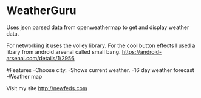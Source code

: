 # WeatherGuru

Uses json parsed data from openweathermap to get and display weather data. 

For networking it uses the volley library.
For the cool button effects I used a libary from android arsenal called small bang. https://android-arsenal.com/details/1/2956

#Features
  -Choose city.
  -Shows current weather.
  -16 day weather forecast
  -Weather map

Visit my site http://newfeds.com
